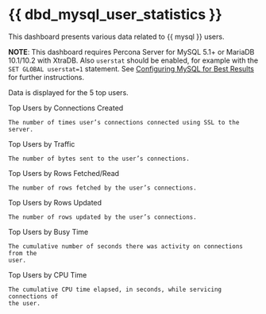 # {{ dbd_mysql_user_statistics }}

This dashboard presents various data related to {{ mysql }} users.

**NOTE**: This dashboard requires Percona Server for MySQL 5.1+ or MariaDB
10.1/10.2 with XtraDB. Also `userstat` should be enabled, for example with
the `SET GLOBAL userstat=1` statement. See [Configuring MySQL for Best Results](https://www.percona.com/doc/percona-monitoring-and-management/conf-mysql.html)
for further instructions.

Data is displayed for the 5 top users.

Top Users by Connections Created

    The number of times user’s connections connected using SSL to the server.

Top Users by Traffic

    The number of bytes sent to the user’s connections.

Top Users by Rows Fetched/Read

    The number of rows fetched by the user’s connections.

Top Users by Rows Updated

    The number of rows updated by the user’s connections.

Top Users by Busy Time

    The cumulative number of seconds there was activity on connections from the
    user.

Top Users by CPU Time

    The cumulative CPU time elapsed, in seconds, while servicing connections of
    the user.
